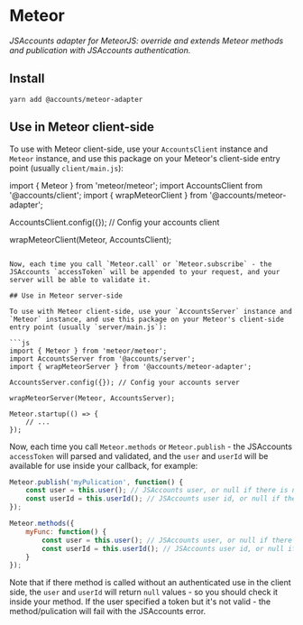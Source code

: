 # Meteor

*JSAccounts adapter for MeteorJS: override and extends Meteor methods and publication with JSAccounts authentication.*

## Install

```
yarn add @accounts/meteor-adapter
```

## Use in Meteor client-side

To use with Meteor client-side, use your `AccountsClient` instance and `Meteor` instance, and use this package on your Meteor's client-side entry point (usually `client/main.js`):

import { Meteor } from 'meteor/meteor';
import AccountsClient from '@accounts/client';
import { wrapMeteorClient } from '@accounts/meteor-adapter';

AccountsClient.config({}); // Config your accounts client

wrapMeteorClient(Meteor, AccountsClient);
```

Now, each time you call `Meteor.call` or `Meteor.subscribe` - the JSAccounts `accessToken` will be appended to your request, and your server will be able to validate it.

## Use in Meteor server-side

To use with Meteor client-side, use your `AccountsServer` instance and `Meteor` instance, and use this package on your Meteor's client-side entry point (usually `server/main.js`):

```js
import { Meteor } from 'meteor/meteor';
import AccountsServer from '@accounts/server';
import { wrapMeteorServer } from '@accounts/meteor-adapter';

AccountsServer.config({}); // Config your accounts server

wrapMeteorServer(Meteor, AccountsServer);

Meteor.startup(() => {
    // ...
});
```

Now, each time you call `Meteor.methods` or `Meteor.publish` - the JSAccounts `accessToken` will parsed and validated, and the `user` and `userId` will be available for use inside your callback, for example:

```js
Meteor.publish('myPulication', function() {
    const user = this.user(); // JSAccounts user, or null if there is no user at all
    const userId = this.userId(); // JSAccounts user id, or null if there is no user at all
});

Meteor.methods({
    myFunc: function() {
        const user = this.user(); // JSAccounts user, or null if there is no user at all
        const userId = this.userId(); // JSAccounts user id, or null if there is no user at all
    }
});
```

Note that if there method is called without an authenticated use in the client side, the `user` and `userId` will return `null` values - so you should check it inside your method.
If the user specified a token but it's not valid - the method/pulication will fail with the JSAccounts error.
